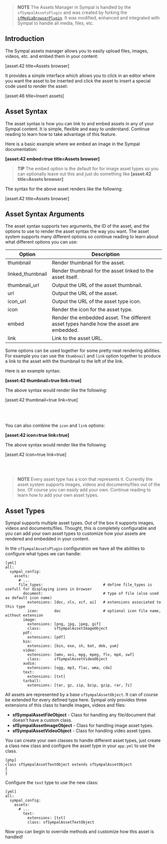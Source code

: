 > **NOTE**
> The Assets Manager in Sympal is handled by the `sfSympalAssetsPlugin` and was created by forking
> the [`sfMediaBrowserPlugin`](http://www.symfony-project.org/plugins/sfMediaBrowserPlugin). It was modified, enhanced and integrated with Sympal to handle all media, files, etc.

## Introduction

The Sympal assets manager allows you to easily upload files, images, videos, etc. and embed them in your content:

[asset:42 title=Assets browser]

It provides a simple interface which allows you to click in an editor where you want the asset to be inserted and click the asset to insert a special code used to render the asset:

[asset:46 title=Insert assets]

## Asset Syntax

The asset syntax is how you can link to and embed assets in any of your Sympal content. It is simple, flexible and easy to understand. Continue reading to learn how to take advantage of this feature.

Here is a basic example where we embed an image in the Sympal documentation:

**[asset:42 embed=true title=Assets browser]**

> **TIP**
> The embed option is the default for for image asset types so you can optionally leave out this and just
> do something like **[asset:42 title=Assets browser]**

The syntax for the above asset renders like the following:

[asset:42 title=Assets browser]

## Asset Syntax Arguments

The asset syntax supports two arguments, the ID of the asset, and the options to use to render the asset syntax the way you want. The asset system supports many different options so continue reading to learn about what different options you can use:

| Option                   | Description |
| ------------------------- | ----------------- |
| thumbnail              | Render thumbnail for the asset. |
| linked_thumbnail | Render thumbnail for the asset linked to the asset itself. |
| thumbnail_url       | Output the URL of the asset thumbnail. |
| url                          | Output the URL of the asset. |
| icon_url                 | Output the URL of the asset type icon. |
| icon                       | Render the icon for the asset type. |
| embed                   | Render the embedded asset. The different asset types handle how the asset are embedded. |
| link                        | Link to the asset URL. |

Some options can be used together for some pretty neat rendering abilities. For example you can use the `thumbnail` and `link` option together to produce a link to the asset with the thumbnail to the left of the link.

Here is an example syntax:

**[asset:42 thumbnail=true link=true]**

The above syntax would render like the following:

[asset:42 thumbnail=true link=true]<br/><br/><br/><br/>

You can also combine the `icon` and `link` options:

**[asset:42 icon=true link=true]**

The above syntax would render like the following

[asset:42 icon=true link=true]

<br/><br/>

> **NOTE**
> Every asset type has a icon that represents it. Currently the asset system supports images, videos
> and documents/files out of the box. Of course you can easily add your own. Continue reading to learn 
> how to add your own asset types.

## Asset Types

Sympal supports multiple asset types. Out of the box it supports images, videos and documents/files. Thought, this is completely configurable and you can add your own asset types to customize how your
assets are rendered and embedded in your content.

In the `sfSympalAssetsPlugin` configuration we have all the abilities to configure what types we can handle:

    [yml]
    all:
      sympal_config:
        assets:
          # ...
          file_types:                           # define file_types is usefull for displaying icons in browser
            document:                           # type of file (also used as default icon name)
              extensions: [doc, xls, xcf, ai]   # extensions associated to this type
              icon:       doc                   # optional icon file name, without extension
            image:                              
              extensions: [png, jpg, jpeg, gif]
              class:      sfSympalAssetImageObject
            pdf:
              extensions: [pdf]
            bin:
              extensions: [bin, exe, sh, bat, deb, yum]
            video:
              extensions: [wmv, avi, mpg, mpeg, flv, mp4, swf]
              class:      sfSympalAssetVideoObject
            audio:
              extensions: [ogg, mp3, flac, wma, cda]
            text:
              extensions: [txt]
            tarball:
              extensions: [tar, gz, zip, bzip, gzip, rar, 7z]

All assets are represented by a base `sfSympalAssetObject`. It can of course be extended for every defined type here. Sympal only provides three extensions of this class to handle images, videos and files:

* **sfSympalAssetFileObject** - Class for handling any file/document that doesn't have a custom class.
* **sfSympalAssetImageObject** - Class for handling image asset types.
* **sfSympalAssetVideoObject** - Class for handling video asset types.

You can create your own classes to handle different asset types, just create a class new class and configure the asset type in your `app.yml` to use the class.

    [php]
    class sfSympalAssetTextObject extends sfSympalAssetObject
    {
    }

Configure the `text` type to use the new class:

    [yml]
    all:
      sympal_config:
        assets:
          # ...
            text:
              extensions: [txt]
              class: sfSympalAssetTextObject

Now you can begin to override methods and customize how this asset is handled!